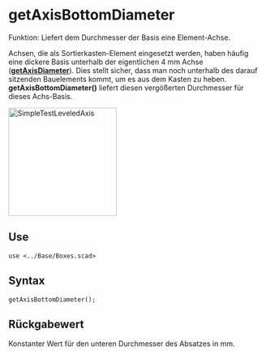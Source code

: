 # getAxisBottomDiameter

Funktion: Liefert dem Durchmesser der Basis eine Element-Achse.

Achsen, die als Sortierkasten-Element eingesetzt werden, haben häufig eine dickere Basis unterhalb der eigentlichen 4 mm Achse ([__getAxisDiameter__](getAxisDiameter.md)). Dies stellt sicher, dass man noch unterhalb des darauf sitzenden Bauelements kommt, um es aus dem Kasten zu heben. __getAxisBottomDiameter()__ liefert diesen vergößerten Durchmesser für dieses Achs-Basis.

<img width="213" alt="SimpleTestLeveledAxis" src="https://user-images.githubusercontent.com/48654609/167309022-4e0061e3-c5ea-4066-83e5-d7966df9e523.png">

## Use
```
use <../Base/Boxes.scad>
```

## Syntax
```
getAxisBottomDiameter();
```

## Rückgabewert
Konstanter Wert für den unteren Durchmesser des Absatzes in mm.
